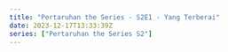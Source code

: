 ```yaml
---
title: "Pertaruhan the Series - S2E1 - Yang Terberai"
date: 2023-12-17T13:33:39Z
series: ["Pertaruhan the Series S2"]
---
```



<mux-player stream-type="on-demand"
  src="https://kp3d-my.sharepoint.com/personal/ryoo_kp3d_onmicrosoft_com/_layouts/15/download.aspx?share=EX75DpD90zJIgJ1pTTIS76UBuO5ThPZruOx2yxX4Rssu0g" prefer-playback="mse" controls>
  </mux-player>
  
  
  <script src="https://cdn.jsdelivr.net/npm/@mux/mux-player"></script>
  
 <script type="application/ld+json">
 {
  "@context": "https://schema.org/",
  "@type": "VideoObject",
  "name": "Pertaruhan the Series - S2E1 - Yang Terberai",
  "contentUrl": "https://stream.mux.com/YbrnuzD02BcQCPUBE36D8kKU8tCBbv02OOtzn2xDtaNAI.m3u8",
  "thumbnailUrl": "https://www.themoviedb.org/t/p/original/zwsJRRmVozVZ1tDs8buIs97pCqm.jpg?width=314&fit_mode=preserve&time=25",
  "uploadDate": "2023-12-17T13:33:39Z",
}

</script>